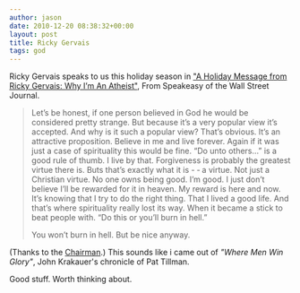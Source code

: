 ```yaml
---
author: jason
date: 2010-12-20 08:38:32+00:00
layout: post
title: Ricky Gervais
tags: god
---
```


Ricky Gervais speaks to us this holiday season in <a href="http://blogs.wsj.com/speakeasy/2010/12/19/a-holiday-message-from-ricky-gervais-why-im-an-atheist/">
"A Holiday Message from Ricky Gervais: Why I’m An Atheist"</a>, From Speakeasy of the Wall Street Journal. 

>Let’s be honest, if one person believed in God he would be considered pretty strange. But because it’s a very popular view it’s accepted. And why is it such a popular view? That’s obvious. It’s an attractive proposition. Believe in me and live forever. Again if it was just a case of spirituality this would be fine. “Do unto others…” is a good rule of thumb. I live by that. Forgiveness is probably the greatest virtue there is. Buts that’s exactly what it is - ‐ a virtue. Not just a Christian virtue. No one owns being good. I’m good. I just don’t believe I’ll be rewarded for it in heaven. My reward is here and now. It’s knowing that I try to do the right thing. That I lived a good life. And that’s where spirituality really lost its way. When it became a stick to beat people with. “Do this or you’ll burn in hell.” <p /> <p>You won’t burn in hell. But be nice anyway. 

(Thanks to the <a href="http://daringfireball.com">Chairman</a>.) This sounds like i came out of <i>"Where Men Win Glory"</i>, John Krakauer's chronicle of Pat Tillman.

Good stuff. Worth thinking about.